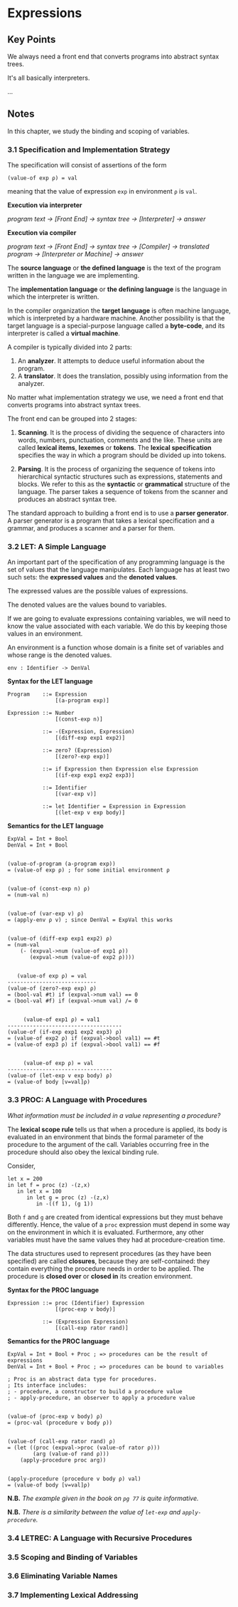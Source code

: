 # Expressions

## Key Points

We always need a front end that converts programs into abstract syntax trees.

It's all basically interpreters.

...

## Notes

In this chapter, we study the binding and scoping of variables.

### 3.1 Specification and Implementation Strategy

The specification will consist of assertions of the form

```
(value-of exp ρ) = val
```

meaning that the value of expression `exp` in environment `ρ` is `val`.

**Execution via interpreter**

*program text -> [Front End] -> syntax tree -> [Interpreter] -> answer*

**Execution via compiler**

*program text -> [Front End] -> syntax tree -> [Compiler] -> translated program -> [Interpreter or Machine] -> answer*

The **source language** or **the defined language** is the text of the program
written in the language we are implementing.

The **implementation language** or **the defining language** is the language in
which the interpreter is written.

In the compiler organization the **target language** is often machine language,
which is interpreted by a hardware machine. Another possibility is that the
target language is a special-purpose language called a **byte-code**, and its
interpreter is called a **virtual machine**.

A compiler is typically divided into 2 parts:

1. An **analyzer**. It attempts to deduce useful information about the program.
2. A **translator**. It does the translation, possibly using information from
the analyzer.

No matter what implementation strategy we use, we need a front end that converts
programs into abstract syntax trees.

The front end can be grouped into 2 stages:

1. **Scanning**. It is the process of dividing the sequence of characters into
words, numbers, punctuation, comments and the like. These units are called
**lexical items**, **lexemes** or **tokens**. The **lexical specification**
specifies the way in which a program should be divided up into tokens.

2. **Parsing**. It is the process of organizing the sequence of tokens into
hierarchical syntactic structures such as expressions, statements and blocks.
We refer to this as the **syntactic** or **grammatical** structure of the
language. The parser takes a sequence of tokens from the scanner and produces
an abstract syntax tree.

The standard approach to building a front end is to use a **parser generator**.
A parser generator is a program that takes a lexical specification and a
grammar, and produces a scanner and a parser for them.

### 3.2 LET: A Simple Language

An important part of the specification of any programming language is the set
of values that the language manipulates. Each language has at least two such
sets: the **expressed values** and the **denoted values**.

The expressed values are the possible values of expressions.

The denoted values are the values bound to variables.

If we are going to evaluate expressions containing variables, we will need to
know the value associated with each variable. We do this by keeping those
values in an environment.

An environment is a function whose domain is a finite set of variables and
whose range is the denoted values.

```
env : Identifier -> DenVal
```

**Syntax for the LET language**

```
Program    ::= Expression
               [(a-program exp)]

Expression ::= Number
               [(const-exp n)]

           ::= -(Expression, Expression)
               [(diff-exp exp1 exp2)]

           ::= zero? (Expression)
               [(zero?-exp exp)]

           ::= if Expression then Expression else Expression
               [(if-exp exp1 exp2 exp3)]

           ::= Identifier
               [(var-exp v)]

           ::= let Identifier = Expression in Expression
               [(let-exp v exp body)]
```

**Semantics for the LET language**

```
ExpVal = Int + Bool
DenVal = Int + Bool


(value-of-program (a-program exp))
= (value-of exp ρ) ; for some initial environment ρ


(value-of (const-exp n) ρ)
= (num-val n)


(value-of (var-exp v) ρ)
= (apply-env ρ v) ; since DenVal = ExpVal this works


(value-of (diff-exp exp1 exp2) ρ)
= (num-val
    (- (expval->num (value-of exp1 ρ))
       (expval->num (value-of exp2 ρ))))


   (value-of exp ρ) = val
----------------------------
(value-of (zero?-exp exp) ρ)
= (bool-val #t) if (expval->num val) == 0
= (bool-val #f) if (expval->num val) /= 0


     (value-of exp1 ρ) = val1
------------------------------------
(value-of (if-exp exp1 exp2 exp3) ρ)
= (value-of exp2 ρ) if (expval->bool val1) == #t
= (value-of exp3 ρ) if (expval->bool val1) == #f


     (value-of exp ρ) = val
---------------------------------
(value-of (let-exp v exp body) ρ)
= (value-of body [v=val]ρ)
```

### 3.3 PROC: A Language with Procedures

*What information must be included in a value representing a procedure?*

The **lexical scope rule** tells us that when a procedure is applied, its body
is evaluated in an environment that binds the formal parameter of the procedure
to the argument of the call. Variables occurring free in the procedure should
also obey the lexical binding rule.

Consider,

```
let x = 200
in let f = proc (z) -(z,x)
   in let x = 100
      in let g = proc (z) -(z,x)
         in -((f 1), (g 1))
```

Both `f` and `g` are created from identical expressions but they must behave
differently. Hence, the value of a `proc` expression must depend in some way on
the environment in which it is evaluated. Furthermore, any other variables must
have the same values they had at procedure-creation time.

The data structures used to represent procedures (as they have been specified)
are called **closures**, because they are self-contained: they contain
everything the procedure needs in order to be applied. The procedure is
**closed over** or **closed in** its creation environment.

**Syntax for the PROC language**

```
Expression ::= proc (Identifier) Expression
               [(proc-exp v body)]

           ::= (Expression Expression)
               [(call-exp rator rand)]
```

**Semantics for the PROC language**

```
ExpVal = Int + Bool + Proc ; => procedures can be the result of expressions
DenVal = Int + Bool + Proc ; => procedures can be bound to variables

; Proc is an abstract data type for procedures.
; Its interface includes:
; - procedure, a constructor to build a procedure value
; - apply-procedure, an observer to apply a procedure value


(value-of (proc-exp v body) ρ)
= (proc-val (procedure v body ρ))


(value-of (call-exp rator rand) ρ)
= (let ((proc (expval->proc (value-of rator ρ)))
        (arg (value-of rand ρ)))
    (apply-procedure proc arg))


(apply-procedure (procedure v body ρ) val)
= (value-of body [v=val]ρ)
```

**N.B.** *The example given in the book on `pg 77` is quite informative.*

**N.B.** *There is a similarity between the value of `let-exp` and
`apply-procedure`.*

### 3.4 LETREC: A Language with Recursive Procedures
### 3.5 Scoping and Binding of Variables
### 3.6 Eliminating Variable Names
### 3.7 Implementing Lexical Addressing
